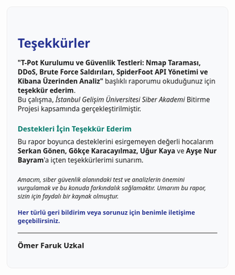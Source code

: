 <div style="font-family:Segoe UI,Arial,sans-serif; max-width: 700px; margin:auto; padding: 24px; border-radius:12px; border:1px solid #ececec; background: #f8f9fb;">
  <h2 style="color:#283593; font-size: 2em; font-weight:bold; margin-bottom: 0.5em;">Teşekkürler</h2>
  <p style="font-size:1.1em;">
    <strong>"T-Pot Kurulumu ve Güvenlik Testleri: Nmap Taraması, DDoS, Brute Force Saldırıları, SpiderFoot API Yönetimi ve Kibana Üzerinden Analiz"</strong> başlıklı raporumu okuduğunuz için <strong>teşekkür ederim</strong>.
    <br>
    Bu çalışma, <em>İstanbul Gelişim Üniversitesi Siber Akademi</em> Bitirme Projesi kapsamında gerçekleştirilmiştir.
  </p>
  <div style="margin: 24px 0;">
    <h3 style="color:#00796b; margin-bottom:8px;"> Destekleri İçin Teşekkür Ederim</h3>
    <p style="font-size:1.1em; margin:0;">
      Bu rapor boyunca desteklerini esirgemeyen değerli hocalarım <b>Serkan Gönen, Gökçe Karacayılmaz, Uğur Kaya</b> ve <b>Ayşe Nur Bayram</b>'a içten teşekkürlerimi sunarım.
    </p>
  </div>
  <div style="margin: 18px 0;">
    <em>Amacım, siber güvenlik alanındaki test ve analizlerin önemini vurgulamak ve bu konuda farkındalık sağlamaktır. Umarım bu rapor, sizin için faydalı bir kaynak olmuştur.</em>
  </div>
  <div style="margin: 18px 0;">
    <span style="color:#283593; font-weight:bold;">Her türlü geri bildirim veya sorunuz için benimle iletişime geçebilirsiniz.</span>
  </div>
  <hr>
  <p style="font-weight: bold; font-size: 1.2em; margin-top:16px;">Ömer Faruk Uzkal</p>
</div>
